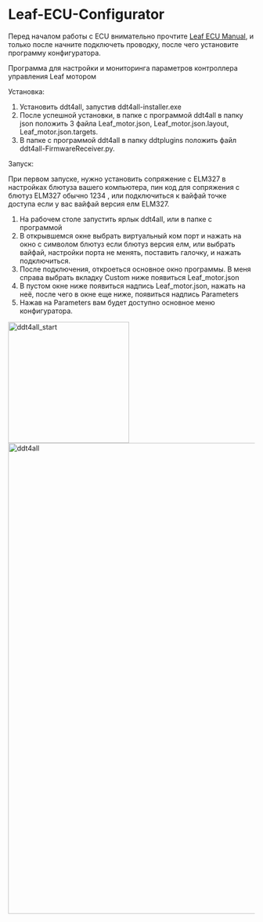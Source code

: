 # Leaf-ECU-Configurator

Перед началом работы с ECU внимательно прочтите [Leaf ECU Manual](https://github.com/Dimonlipko/Leaf-ECU-Configurator/blob/main/Leaf_ecu_manual_1.7v.pdf), и только после начните подключеть проводку, после чего установите программу конфигуратора.


Программа для настройки и мониторинга параметров контроллера управления Leaf мотором 

Установка:
1. Установить ddt4all, запустив ddt4all-installer.exe
2. После успешной установки, в папке с программой ddt4all в папку json положить 3 файла Leaf_motor.json, Leaf_motor.json.layout, Leaf_motor.json.targets.
3. В папке с программой ddt4all в папку ddtplugins положить файл ddt4all-FirmwareReceiver.py.

Запуск:

При первом запуске, нужно установить сопряжение с ELM327 в настройках блютуза вашего компьютера, пин код для сопряжения с блютуз ELM327 обычно 1234 , или подключиться к вайфай точке доступа если у вас вайфай версия елм ELM327.

1. На рабочем столе запустить ярлык ddt4all, или в папке с программой
2. В открывшемся окне выбрать виртуальный ком порт и нажать на окно с символом блютуз если блютуз версия елм, или выбрать вайфай, настройки порта не менять, поставить галочку, и нажать подключиться.
3. После подключения, откроеться основное окно программы. В меня справа выбрать вкладку Custom ниже появиться Leaf_motor.json
4. В пустом окне ниже появиться надпись Leaf_motor.json, нажать на неё, после чего в окне еще ниже, появиться надпись Parameters
5. Нажав на Parameters вам будет доступно основное меню конфигуратора.

<img width="247" alt="ddt4all_start" src="https://user-images.githubusercontent.com/59143371/122483083-7785a700-cfda-11eb-992d-a0595c69222d.PNG">

<img width="960" alt="ddt4all" src="https://user-images.githubusercontent.com/59143371/122482928-2b3a6700-cfda-11eb-80e5-947424c3b8d6.PNG">
